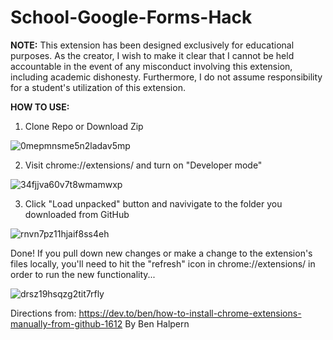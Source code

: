 # School-Google-Forms-Hack

**NOTE:** This extension has been designed exclusively for educational purposes. As the creator, I wish to make it clear that I cannot be held accountable in the event of any misconduct involving this extension, including academic dishonesty. Furthermore, I do not assume responsibility for a student's utilization of this extension.

**HOW TO USE:**

1. Clone Repo or Download Zip

![0mepmnsme5n2ladav5mp](https://github.com/My-Altt/School-Google-Forms-Hack/assets/101564533/a0e57501-2adc-44af-ba87-702c745a6e97)

2. Visit chrome://extensions/ and turn on "Developer mode"

![34fjjva60v7t8wmamwxp](https://github.com/My-Altt/School-Google-Forms-Hack/assets/101564533/eb09a83c-ccba-4ef9-bb22-c684df7ffcb0)

3. Click "Load unpacked" button and navivigate to the folder you downloaded from GitHub

![rnvn7pz11hjaif8ss4eh](https://github.com/My-Altt/School-Google-Forms-Hack/assets/101564533/1dea9b5f-dad3-4f37-b366-eedc92045369)

Done!
If you pull down new changes or make a change to the extension's files locally, you'll need to hit the "refresh" icon in chrome://extensions/ in order to run the new functionality...

![drsz19hsqzg2tit7rfly](https://github.com/My-Altt/School-Google-Forms-Hack/assets/101564533/3be0274b-f74a-4e9d-91c5-a6421bed8842)

Directions from: https://dev.to/ben/how-to-install-chrome-extensions-manually-from-github-1612 By Ben Halpern
